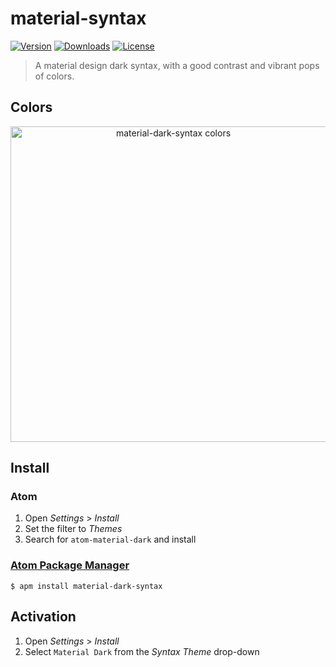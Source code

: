 # material-syntax

[![Version](https://img.shields.io/apm/v/material-dark-syntax.svg?style=flat-square)](https://github.com/carloscuesta/material-syntax)
[![Downloads](https://img.shields.io/apm/dm/material-dark-syntax.svg?style=flat-square)](https://atom.io/themes/material-dark-syntax)
[![License](https://img.shields.io/apm/l/vim-mode.svg?style=flat-square)](https://atom.io/themes/material-dark-syntax)

> A material design dark syntax, with a good contrast and vibrant pops of colors.

## Colors

<p align="center">
    <img src="https://cloud.githubusercontent.com/assets/7629661/22863629/1023338a-f144-11e6-80b7-586f8ac894f9.png" width="505" alt="material-dark-syntax colors">
</p>

## Install

### Atom

1. Open *Settings* > *Install*
2. Set the filter to *Themes*
3. Search for `atom-material-dark` and install

### [Atom Package Manager](https://github.com/atom/apm)

```shell
$ apm install material-dark-syntax
```

## Activation

1. Open *Settings* > *Install*
2. Select `Material Dark` from the *Syntax Theme* drop-down
